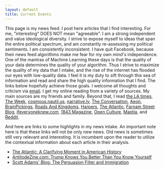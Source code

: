 ```yaml
---
layout: default
title: Current Events
---
```

This page is my news feed. I post here articles that I find interesting. For me, "interesting" DOES NOT mean "agreeable". I am a strong independent and value ideological diversity. I strive to expose myself to ideas that span the entire political spectrum, and am constantly re-assessing my political sentiments. I am consistently inconsistent. I have quit Facebook, because their news feed algorithms make me fear for my own mind's independence. One of the mantras of Machine Learning these days is that the quality of your data determines the quality of your algorithm. Thus I strive to maximize the quality of my data that I intake, and the rise of the internet has flooded our eyes with low-quality data. I feel it is my duty to sift through this sea of information and read and share the high quality information that I find. The links below hopefully achieve those goals. I welcome all thoughts and critcism via [email](mailto:adam.gross.email@gmail.com).
I get my online reading from a variety of sources. My main sources are my friends and family. Beyond that, I read [the LA times](http://www.latimes.com/sports/lakers/), [The Week](theweek.com), [cosmous.nautil.us](http://cosmos.nautil.us/), [narrative.ly](http://narrative.ly/), [The Conversation](https://theconversation.com/us), [Aeon](https://aeon.co/), [BrainPickings](https://www.brainpickings.org/), [Roads And Kingdoms](http://roadsandkingdoms.com/), [Harpers](http://harpers.org/), [The Atlantic](https://www.theatlantic.com/), [Farnam Street Blog](https://www.farnamstreetblog.com/), [ifeveryoneknew.com](http://www.ifeveryoneknew.com/), [1843 Magazine](https://www.1843magazine.com/), [Open Culture](http://www.openculture.com/), [Maptia](https://maptia.com/), and [Reddit](https://www.reddit.com/r/news/).

And here are links to some highlights in my news intake. An important note here is that these links will not be only new news. Old news is sometimes still very relevant and interesting. It is incumbent upon the reader to utilize the contextual information about each article in their analysis.

*   [The Atlantic: A Clarifying Moment in American History](https://www.theatlantic.com/politics/archive/2017/01/a-clarifying-moment-in-american-history/514868)
*   [AntitodeZine.com: Trump Knows You Better Than You Know Yourself](https://antidotezine.com/2017/01/22/trump-knows-you/)
*   [Scott Adams' Blog: The Persuasion Filter and Immigration](http://blog.dilbert.com/post/156532225711/the-persuasion-filter-and-immigration)
